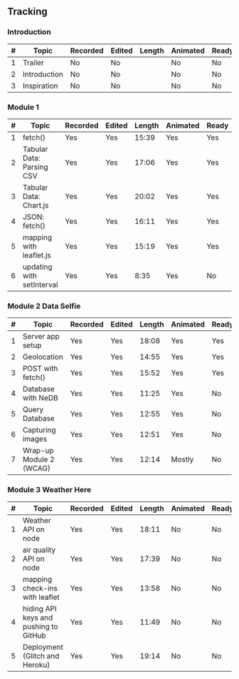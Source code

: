 ## Tracking

### Introduction

|#| Topic         | Recorded      | Edited        | Length        | Animated      |Ready     | Published     | 
|-| ------------- | ------------- | ------------- | ------------- | ------------- | ------------- |  ------------- |
|1| Trailer  | No  | No  | | No  | No  |No  |
|2| Introduction  | No  | No | | No  | No  |No  |
|3| Inspiration  | No  | No | | No  | No  |No  |

### Module 1

|#| Topic         | Recorded      | Edited        | Length        | Animated     |Ready     | Published     | 
|-| ------------- | ------------- | ------------- | ------------- | ------------- | ------------- |  ------------- |
|1| fetch()  | Yes  | Yes  | 15:39 | Yes | Yes  |Yes  |
|2| Tabular Data: Parsing CSV  | Yes  | Yes  | 17:06 | Yes | Yes  |Yes  |
|3| Tabular Data: Chart.js | Yes  | Yes  | 20:02 | Yes | Yes  |Yes  |
|4| JSON: fetch() | Yes  | Yes  | 16:11 |Yes  |Yes  |No  |
|5| mapping with leaflet.js | Yes  | Yes  | 15:19 |Yes  |Yes  |No  |
|6| updating with setInterval | Yes  | Yes  | 8:35 | Yes  |No  |No  |

### Module 2 Data Selfie

|#| Topic         | Recorded      | Edited        | Length        | Animated      |Ready     | Published     | 
|-| ------------- | ------------- | ------------- | ------------- | ------------- | ------------- |  ------------- |
|1| Server app setup  | Yes  | Yes  | 18:08  | Yes  |Yes  |No  |
|2| Geolocation  | Yes  | Yes  | 14:55  | Yes  | Yes  |No  |
|3| POST with fetch() | Yes  | Yes  | 15:52  | Yes  |Yes  |No  |
|4| Database with NeDB | Yes  | Yes  | 11:25  | Yes  |No  |No  |
|5| Query Database | Yes  | Yes  | 12:55  | Yes  |No  |No  |
|6| Capturing images | Yes  | Yes  |  12:51 | Yes  |No  |No  |
|7| Wrap-up Module 2 (WCAG) | Yes  | Yes  | 12:14  | Mostly  |No  |No  |

### Module 3 Weather Here

|#| Topic         | Recorded      | Edited        | Length        | Animated      |Ready     | Published     | 
|-| ------------- | ------------- | ------------- | ------------- | ------------- | ------------- |  ------------- |
|1| Weather API on node  | Yes  | Yes  | 18:11  |No  |No  |No  |
|2| air quality API on node  | Yes  | Yes  |  17:39 | No  | No  |No  |
|3| mapping check-ins with leaflet | Yes  | Yes  | 13:58 | No  |No  |No  |
|4| hiding API keys and pushing to GitHub | Yes  | Yes  | 11:49  |No  |No  |No  |
|5| Deployment (Glitch and Heroku) | Yes  | Yes  | 19:14  |No  |No  |No  |

